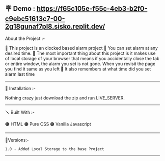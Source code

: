 🪧 Demo : https://f65c105e-f55c-4eb3-b2f0-c9ebc51613c7-00-2g18gunaf7pl8.sisko.replit.dev/
---

About the Project :-

🔴 This project is an clocked based alarm project
🔴 You can set alarm at any desired time.
🔴 The most important thing about this project is it makes use of local storage of your browser that means if you accidentally close the tab or entire
window, the alarm you set is not gone. When you revisit the page you find it same as you left
🔴 It also remembers at what time did you set alarm last time

---

📐 Installation :-

Nothing crazy just download the zip and run LIVE_SERVER.

---

🪛 Built With :-

🟠 HTML
🟠 Pure CSS
🟠 Vanilla Javascript

---


🚦Versions:-

    1.0 - Added Local Storage to the base Project

---


